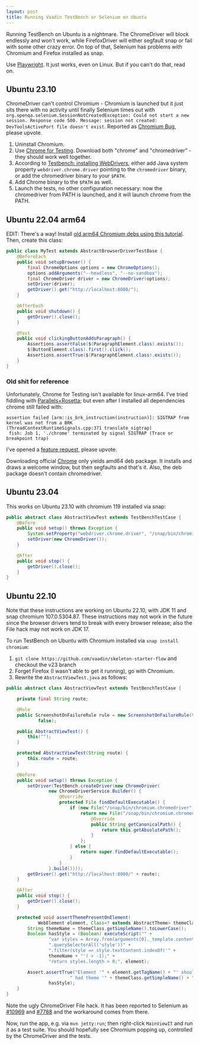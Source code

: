 ```yaml
---
layout: post
title: Running Vaadin TestBench or Selenium on Ubuntu
---
```


Running TestBench on Ubuntu is a nightmare. The ChromeDriver will block endlessly and won't work,
while FirefoxDriver will either segfault snap or fail with some other crazy error. On top of that,
Selenium has problems with Chromium and Firefox installed as snap.

Use [Playwright](https://playwright.dev/). It just works, even on Linux. But if you can't
do that, read on.

## Ubuntu 23.10

ChromeDriver can't control Chromium - Chromium is launched but it just sits there with no
activity until finally Selenium times out with `org.openqa.selenium.SessionNotCreatedException: Could not start a new session. Response code 500. Message: session not created: DevToolsActivePort file doesn't exist`.
Reported as [Chromium Bug](https://issues.chromium.org/issues/335373503), please upvote.

1. Uninstall Chromium.
2. Use [Chrome for Testing](https://googlechromelabs.github.io/chrome-for-testing/#stable). Download both "chrome" and "chromedriver" - they should work well together.
3. According to [Testbench: installing WebDrivers](https://vaadin.com/docs/latest/testing/end-to-end/installing-webdrivers),
   either add Java system property `webdriver.chrome.driver` pointing to the `chromedriver` binary, or add the chromedriver binary to your `$PATH`.
4. Add Chrome binary to the `$PATH` as well.
5. Launch the tests, no other configuration necessary: now the chromedriver from PATH is launched, and it will launch chrome from the PATH.

## Ubuntu 22.04 arm64

EDIT: There's a way! Install [old arm64 Chromium debs using this tutorial](https://stackoverflow.com/questions/76857893/is-there-a-known-working-configuration-for-using-selenium-on-linux-arm64).
Then, create this class:

```java
public class MyTest extends AbstractBrowserDriverTestBase {
    @BeforeEach
    public void setupBrowser() {
        final ChromeOptions options = new ChromeOptions();
        options.addArguments("--headless", "--no-sandbox");
        final ChromeDriver driver = new ChromeDriver(options);
        setDriver(driver);
        getDriver().get("http://localhost:8080/");
    }

    @AfterEach
    public void shutdown() {
        getDriver().close();
    }

    @Test
    public void clickingButtonAddsParagraph() {
        Assertions.assertFalse($(ParagraphElement.class).exists());
        $(ButtonElement.class).first().click();
        Assertions.assertTrue($(ParagraphElement.class).exists());
    }
}
```

### Old shit for reference

Unfortunately, Chrome for Testing isn't available for linux-arm64. I've tried fiddling with [Parallels+Rosetta](https://kb.parallels.com/129871);
but even after I installed all dependencies chrome still failed with:
```
assertion failed [arm::is_brk_instruction(instruction)]: SIGTRAP from kernel was not from a BRK
(ThreadContextRuntimeSignals.cpp:371 translate_sigtrap)
 fish: Job 1, './chrome' terminated by signal SIGTRAP (Trace or breakpoint trap)
```

I've opened a [feature request](https://issues.chromium.org/issues/335383220), please upvote.

Downloading official [Chrome](https://www.google.com/chrome/) only yields amd64 deb package. It installs and draws a welcome window,
but then segfaults and that's it. Also, the deb package doesn't contain chromedriver.

## Ubuntu 23.04

This works on Ubuntu 23.10 with chromium 119 installed via snap:
```java
public abstract class AbstractViewTest extends TestBenchTestCase {
    @Before
    public void setup() throws Exception {
        System.setProperty("webdriver.chrome.driver", "/snap/bin/chromium.chromedriver");
        setDriver(new ChromeDriver());
    }

    @After
    public void stop() {
        getDriver().close();
    }
}
```

## Ubuntu 22.10

Note that these instructions are working on Ubuntu 22.10, with JDK 11 and snap chromium 107.0.5304.87. These
instructions may not work in the future since the browser drivers tend to break with every browser release;
also the File hack may not work on JDK 17.

To run TestBench on Ubuntu with Chromium installed via `snap install chromium`:

1. `git clone https://github.com/vaadin/skeleton-starter-flow` and checkout the v23 branch
2. Forget Firefox (I wasn't able to get it running), go with Chromium.
3. Rewrite the `AbstractViewTest.java` as follows:

```java
public abstract class AbstractViewTest extends TestBenchTestCase {

    private final String route;

    @Rule
    public ScreenshotOnFailureRule rule = new ScreenshotOnFailureRule(this,
            false);

    public AbstractViewTest() {
        this("");
    }

    protected AbstractViewTest(String route) {
        this.route = route;
    }

    @Before
    public void setup() throws Exception {
        setDriver(TestBench.createDriver(new ChromeDriver(
                new ChromeDriverService.Builder() {
                    @Override
                    protected File findDefaultExecutable() {
                        if (new File("/snap/bin/chromium.chromedriver").exists()) {
                            return new File("/snap/bin/chromium.chromedriver") {
                                @Override
                                public String getCanonicalPath() {
                                    return this.getAbsolutePath();
                                }
                            };
                        } else {
                            return super.findDefaultExecutable();
                        }
                    }
                }.build())));
        getDriver().get("http://localhost:8080/" + route);
    }

    @After
    public void stop() {
        getDriver().close();
    }

    protected void assertThemePresentOnElement(
            WebElement element, Class<? extends AbstractTheme> themeClass) {
        String themeName = themeClass.getSimpleName().toLowerCase();
        Boolean hasStyle = (Boolean) executeScript("" +
                "var styles = Array.from(arguments[0]._template.content" +
                ".querySelectorAll('style'))" +
                ".filter(style => style.textContent.indexOf('" +
                themeName + "') > -1);" +
                "return styles.length > 0;", element);

        Assert.assertTrue("Element '" + element.getTagName() + "' should have" +
                        " had theme '" + themeClass.getSimpleName() + "'.",
                hasStyle);
    }
}
```

Note the ugly ChromeDriver File hack. It has been reported to Selenium as [#10969](https://github.com/SeleniumHQ/selenium/issues/10969)
and [#7788](https://github.com/SeleniumHQ/selenium/issues/7788) and the workaround comes from there.

Now, run the app, e.g. via `mvn jetty:run`; then right-click `MainViewIT` and run it as a test suite.
You should hopefully see Chromium popping up, controlled by the ChromeDriver and the tests.
